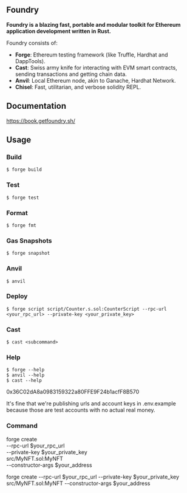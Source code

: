 ## Foundry

**Foundry is a blazing fast, portable and modular toolkit for Ethereum application development written in Rust.**

Foundry consists of:

-   **Forge**: Ethereum testing framework (like Truffle, Hardhat and DappTools).
-   **Cast**: Swiss army knife for interacting with EVM smart contracts, sending transactions and getting chain data.
-   **Anvil**: Local Ethereum node, akin to Ganache, Hardhat Network.
-   **Chisel**: Fast, utilitarian, and verbose solidity REPL.

## Documentation

https://book.getfoundry.sh/

## Usage

### Build

```shell
$ forge build
```

### Test

```shell
$ forge test
```

### Format

```shell
$ forge fmt
```

### Gas Snapshots

```shell
$ forge snapshot
```

### Anvil

```shell
$ anvil
```

### Deploy

```shell
$ forge script script/Counter.s.sol:CounterScript --rpc-url <your_rpc_url> --private-key <your_private_key>
```

### Cast

```shell
$ cast <subcommand>
```

### Help

```shell
$ forge --help
$ anvil --help
$ cast --help
```

0x36C02dA8a0983159322a80FFE9F24b1acfF8B570

It's fine that we're publishing urls and account keys in .env.example because those are test accounts with no actual real money.

### Command
forge create \
  --rpc-url $your_rpc_url \
  --private-key $your_private_key \
  src/MyNFT.sol:MyNFT \
  --constructor-args $your_address

forge create --rpc-url $your_rpc_url --private-key $your_private_key src/MyNFT.sol:MyNFT --constructor-args $your_address